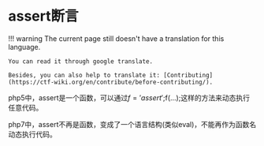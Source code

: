 # assert断言
!!! warning
    The current page still doesn't have a translation for this language.

    You can read it through google translate.

    Besides, you can also help to translate it: [Contributing](https://ctf-wiki.org/en/contribute/before-contributing/).



php5中，assert是一个函数，可以通过$f='assert';$f(...);这样的方法来动态执行任意代码。


php7中，assert不再是函数，变成了一个语言结构(类似eval)，不能再作为函数名动态执行代码。




